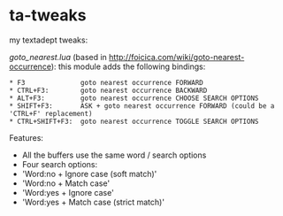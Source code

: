 # ta-tweaks
my textadept tweaks:

  _goto_nearest.lua_ (based in http://foicica.com/wiki/goto-nearest-occurrence): this module adds the following bindings:
  
    * F3              goto nearest occurrence FORWARD
    * CTRL+F3:        goto nearest occurrence BACKWARD
    * ALT+F3:         goto nearest occurrence CHOOSE SEARCH OPTIONS
    * SHIFT+F3:       ASK + goto nearest occurrence FORWARD (could be a 'CTRL+F' replacement)
    * CTRL+SHIFT+F3:  goto nearest occurrence TOGGLE SEARCH OPTIONS
      
Features:
* All the buffers use the same word / search options
* Four search options:
 * 'Word:no + Ignore case (soft match)'
 * 'Word:no + Match case'
 * 'Word:yes + Ignore case'
 * 'Word:yes + Match case (strict match)'
